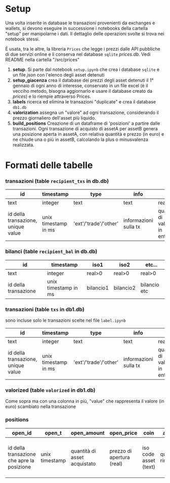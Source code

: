 # Setup
Una volta inserite in database le transazioni provenienti da exchanges e wallets, si devono eseguire in successione i notebooks della cartella "setup" per manipolarne i dati.
Il dettaglio delle operazioni svolte si trova nei notebook stessi.

È usata, tra le altre, la libreria `Prices` che legge i prezzi dalle API pubbliche di due servizi online e li conserva nel database `sqlite` *prices.db*. Vedi README nella cartella "/src/prices"

1. **setup**.
   Si parte dal notebook `setup.ipynb` che crea i database `sqlite` e un file *json* con l'elenco degli asset detenuti
2. **setup_giacenza**
   crea il database dei prezzi degli asset detenuti il 1° gennaio di ogni anno di interesse, conservato in un file excel (è il vecciho metodo, bisogna aggiornarlo e usare il database creato da *prices*) e lo riempie attraverso Prices.
3. **labels**
   ricerca ed elimina le transazioni "duplicate" e crea il database `db1.db`
4. **valorization**
   assegna un "valore" ad ogni transazione, considerando il prezzo giornaliero dell'asset più liquido.
5. **build_positions**
   Creazione di un dataframe di 'posizioni' a partire dalle transazioni. Ogni transazione di acquisto di assetA per assetB genera una posizione aperta in assetA, con relativa quantità e prezzo (in euro) e ne chiude una o più in assetB, calcolando la plus o minusvalenza realizzata.

# Formati delle tabelle


### transazioni (table `recipient_txs` in db.db)

| id | timestamp | type | info | in | in_iso | out | out_iso | fee | fee_iso |
|----|-----------|------|------|----|--------|-----|---------|-----|---------|
| text | integer | text | text | real>0 | text | real>0| text | real>0 | text |
| id della transazione, unique value   | unix timestamp in ms          | 'ext'/'trade'/'other' | informazioni sulla tx     | quantità di valuta in entrata   |   codice ISO (o stringa rappresentativa dell'asset)     | quantità di valuta in uscita     |         | commissioni    |         |

### bilanci (table `recipient_bal` in db.db)

| id | timestamp | iso1 | iso2 | etc... |
|----|-----------|------|------|----|
| text | integer | real>0 | real>0 | real>0 |
| id della transazione  | unix timestamp in ms          | bilancio1| bilancio2 | bilancio etc |   



### transazioni (table `txs` in db1.db)

sono incluse solo le transazioni scelte nel file `label.ipynb`

| id                                 | timestamp            | type                  | info                  | in                            | in_iso                                            | out                          | out_iso | fee         | fee_iso | label1          | label2               | label3                          |
| ---------------------------------- | -------------------- | --------------------- | --------------------- | ----------------------------- | ------------------------------------------------- | ---------------------------- | ------- | ----------- | ------- | --------------- | -------------------- | ------------------------------- |
| text                               | integer              | text                  | text                  | real>0                        | text                                              | real>0                       | text    | real>0      | text    | text            | text                 | text                            |
| id della transazione, unique value | unix timestamp in ms | 'ext'/'trade'/'other' | informazioni sulla tx | quantità di valuta in entrata | codice ISO (o stringa rappresentativa dell'asset) | quantità di valuta in uscita |         | commissioni |         | 'internal'/null | recipient accoppiato | id della transazione accoppiata |

### valorized (table `valorized` in db1.db)

Come sopra ma con una colonna in più, "value" che rappresenta il valore (in euro) scambiato nella transazione

### positions

| open_id                                    | open_t         | open_amount                  | open_price                | coin                  | amount             | close_id                                                 | close_t                    | close_price        | close_amount                                              | cgain       |
| ------------------------------------------ | -------------- | ---------------------------- | ------------------------- | --------------------- | ------------------ | -------------------------------------------------------- | -------------------------- | ------------------ | --------------------------------------------------------- | ----------- |
| id della transazione che apre la posizione | unix timestamp | quantità di asset acquistato | prezzo di apertura (real) | iso code asset (text) | quantità rimanente | id della transazione che chiude la posizione (se chiusa) | unix timestamp di chiusura | prezzo di chiusura | dovrebbe essere uguale ad amount se la posizione è chiusa | plusvalenza |



